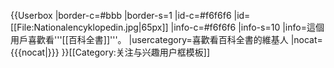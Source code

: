 {{Userbox
|border-c=#bbb
|border-s=1
|id-c=#f6f6f6
|id=[[File:Nationalencyklopedin.jpg|65px]]
|info-c=#f6f6f6
|info-s=10
|info=這個用戶喜歡看'''[[百科全書]]'''。
|usercategory=喜歡看百科全書的維基人
|nocat={{{nocat|}}}
}}<noinclude>[[Category:关注与兴趣用户框模板]]</noinclude>